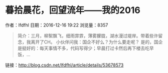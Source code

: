# 暮拾晨花，回望流年——我的2016
作者：lfdfhl
日期：2016-12-16 19:22
浏览量：8357
> 简介：三月，柳絮飘飞，细雨霏霏，薄雾朦胧，湖水漫过堤岸。带着些许留念，我离开了CH。 
小伙伴问我：国企不好么？为什么要走呢？ 
是的，国企是挺好的：每天事情不多，代码写得少；早晨打过卡然后再下楼去吃早饭，...

 链接：http://blog.csdn.net/lfdfhl/article/details/53678573
